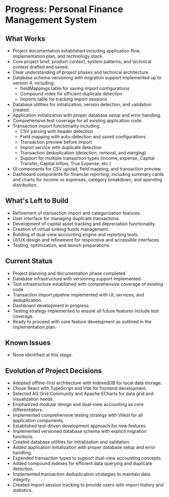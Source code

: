 # Progress: Personal Finance Management System

## What Works
- Project documentation established including application flow, implementation plan, and technology stack.
- Core project brief, product context, system patterns, and technical context drafted and saved.
- Clear understanding of project phases and technical architecture.
- Database schema versioning with migration support implemented up to version 4, including:
  - fieldMappings table for saving import configurations
  - Compound index for efficient duplicate detection
  - Imports table for tracking import sessions
- Database utilities for initialization, version detection, and validation created.
- Application initialization with proper database setup and error handling.
- Comprehensive test coverage for all existing application code.
- Transaction import functionality including:
  - CSV parsing with header detection
  - Field mapping with auto-detection and saved configurations
  - Transaction preview before import
  - Import service with duplicate detection
  - Transaction deduplication (detection, removal, and merging)
  - Support for multiple transaction types (income, expense, Capital Transfer, Capital Inflow, True Expense, etc.)
- UI components for CSV upload, field mapping, and transaction preview.
- Dashboard components for financial reporting, including summary cards and charts for income vs expenses, category breakdown, and spending distribution.

## What's Left to Build
- Refinement of transaction import and categorization features.
- User interface for managing duplicate transactions.
- Development of capital asset tracking and depreciation functionality.
- Creation of virtual sinking funds management.
- Building of dual-view accounting engine and reporting tools.
- UI/UX design and refinement for responsive and accessible interfaces.
- Testing, optimization, and launch preparations.

## Current Status
- Project planning and documentation phase completed.
- Database infrastructure with versioning support implemented.
- Test infrastructure established with comprehensive coverage of existing code.
- Transaction import pipeline implemented with UI, services, and deduplication.
- Dashboard development in progress.
- Testing strategy implemented to ensure all future features include test coverage.
- Ready to proceed with core feature development as outlined in the implementation plan.

## Known Issues
- None identified at this stage.

## Evolution of Project Decisions
- Adopted offline-first architecture with IndexedDB for local data storage.
- Chose React with TypeScript and Vite for frontend development.
- Selected AG Grid Community and Apache ECharts for data grid and visualization needs.
- Emphasized modular design and dual-view accounting as core differentiators.
- Implemented comprehensive testing strategy with Vitest for all application components.
- Established test-driven development approach for new features.
- Implemented versioned database schema with explicit migration functions.
- Created database utilities for initialization and validation.
- Added application initialization with proper database setup and error handling.
- Expanded transaction types to support dual-view accounting concepts.
- Added compound indexes for efficient data querying and duplicate detection.
- Implemented transaction deduplication strategies to maintain data integrity.
- Created import session tracking to provide users with import history and statistics.
